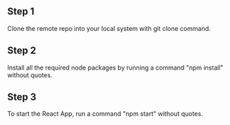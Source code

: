 ## Step 1
Clone the remote repo into your local system with git clone command.

## Step 2
Install all the required node packages by running a command "npm install" without quotes.

## Step 3
To start the React App, run a command "npm start" without quotes.